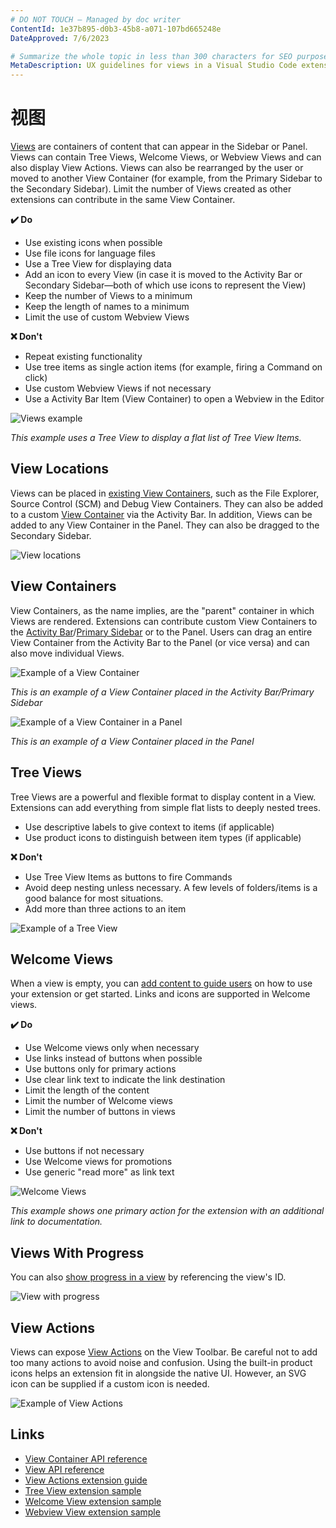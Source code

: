 ```yaml
---
# DO NOT TOUCH — Managed by doc writer
ContentId: 1e37b895-d0b3-45b8-a071-107bd665248e
DateApproved: 7/6/2023

# Summarize the whole topic in less than 300 characters for SEO purpose
MetaDescription: UX guidelines for views in a Visual Studio Code extension.
---
```


# 视图

[Views](/api/references/contribution-points#contributes.views) are containers of content that can appear in the Sidebar or Panel. Views can contain Tree Views, Welcome Views, or Webview Views and can also display View Actions. Views can also be rearranged by the user or moved to another View Container (for example, from the Primary Sidebar to the Secondary Sidebar). Limit the number of Views created as other extensions can contribute in the same View Container.

**✔️ Do**

- Use existing icons when possible
- Use file icons for language files
- Use a Tree View for displaying data
- Add an icon to every View (in case it is moved to the Activity Bar or Secondary Sidebar—both of which use icons to represent the View)
- Keep the number of Views to a minimum
- Keep the length of names to a minimum
- Limit the use of custom Webview Views

**❌ Don't**

- Repeat existing functionality
- Use tree items as single action items (for example, firing a Command on click)
- Use custom Webview Views if not necessary
- Use a Activity Bar Item (View Container) to open a Webview in the Editor

![Views example](images/examples/view.png)

_This example uses a Tree View to display a flat list of Tree View Items._

## View Locations

Views can be placed in [existing View Containers](/api/references/contribution-points#contributes.views), such as the File Explorer, Source Control (SCM) and Debug View Containers. They can also be added to a custom [View Container](/api/ux-guidelines/views#view-containers) via the Activity Bar. In addition, Views can be added to any View Container in the Panel. They can also be dragged to the Secondary Sidebar.

![View locations](images/examples/view-locations.png)

## View Containers

View Containers, as the name implies, are the "parent" container in which Views are rendered. Extensions can contribute custom View Containers to the [Activity Bar](/api/ux-guidelines/activity-bar)/[Primary Sidebar](/api/ux-guidelines/sidebars) or to the Panel. Users can drag an entire View Container from the Activity Bar to the Panel (or vice versa) and can also move individual Views.

![Example of a View Container](images/examples/view-container.png)

_This is an example of a View Container placed in the Activity Bar/Primary Sidebar_

![Example of a View Container in a Panel](images/examples/view-container-panel.png)

_This is an example of a View Container placed in the Panel_

## Tree Views

Tree Views are a powerful and flexible format to display content in a View. Extensions can add everything from simple flat lists to deeply nested trees.

- Use descriptive labels to give context to items (if applicable)
- Use product icons to distinguish between item types (if applicable)

**❌ Don't**

- Use Tree View Items as buttons to fire Commands
- Avoid deep nesting unless necessary. A few levels of folders/items is a good balance for most situations.
- Add more than three actions to an item

![Example of a Tree View](images/examples/tree-view.png)

## Welcome Views

When a view is empty, you can [add content to guide users](/api/references/contribution-points#contributes.viewsWelcome) on how to use your extension or get started. Links and icons are supported in Welcome views.

**✔️ Do**

- Use Welcome views only when necessary
- Use links instead of buttons when possible
- Use buttons only for primary actions
- Use clear link text to indicate the link destination
- Limit the length of the content
- Limit the number of Welcome views
- Limit the number of buttons in views

**❌ Don't**

- Use buttons if not necessary
- Use Welcome views for promotions
- Use generic "read more" as link text

![Welcome Views](images/examples/welcome-view.png)

_This example shows one primary action for the extension with an additional link to documentation._

## Views With Progress

You can also [show progress in a view](/api/references/vscode-api#ProgressLocation) by referencing the view's ID.

![View with progress](images/examples/view-with-progress.png)

## View Actions

Views can expose [View Actions](/api/extension-guides/tree-view#view-actions) on the View Toolbar. Be careful not to add too many actions to avoid noise and confusion. Using the built-in product icons helps an extension fit in alongside the native UI. However, an SVG icon can be supplied if a custom icon is needed.

![Example of View Actions](images/examples/view-toolbar.png)

## Links

- [View Container API reference](/api/references/contribution-points#contributes.viewsContainers)
- [View API reference](/api/references/contribution-points#contributes.views)
- [View Actions extension guide](/api/extension-guides/tree-view#view-actions)
- [Tree View extension sample](https://github.com/microsoft/vscode-extension-samples/tree/main/tree-view-sample)
- [Welcome View extension sample](https://github.com/microsoft/vscode-extension-samples/tree/main/welcome-view-content-sample)
- [Webview View extension sample](https://github.com/microsoft/vscode-extension-samples/tree/main/webview-view-sample)
